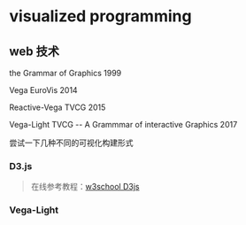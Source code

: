 # visualized programming

## web 技术

 

the Grammar of Graphics 1999

Vega  EuroVis 2014

Reactive-Vega TVCG 2015

Vega-Light TVCG --  A Grammmar of interactive Graphics 2017



尝试一下几种不同的可视化构建形式



### D3.js

> 在线参考教程：[w3school D3js](https://www.w3school.com.cn/js/js_graphics_d3js.asp)







### Vega-Light



